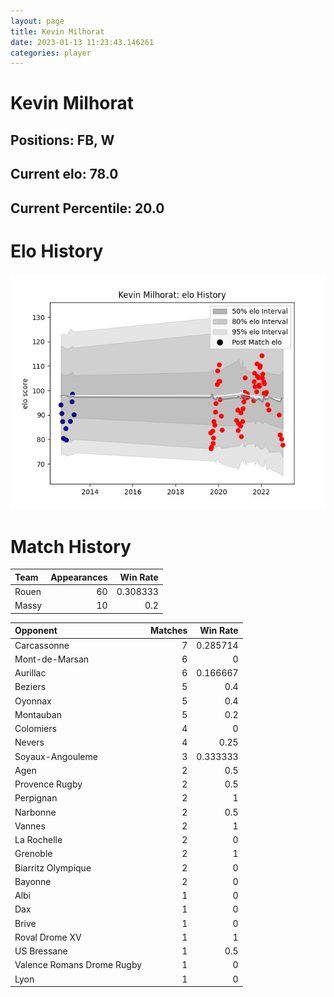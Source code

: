 ```yaml
---  
layout: page  
title: Kevin Milhorat  
date: 2023-01-13 11:23:43.146261  
categories: player  
---
```

# Kevin Milhorat

## Positions: FB, W

## Current elo: 78.0

## Current Percentile: 20.0

# Elo History


![elo history](history_KevinMilhorat.png)
# Match History


| Team   |   Appearances |   Win Rate |
|:-------|--------------:|-----------:|
| Rouen  |            60 |   0.308333 |
| Massy  |            10 |   0.2      |

| Opponent                   |   Matches |   Win Rate |
|:---------------------------|----------:|-----------:|
| Carcassonne                |         7 |   0.285714 |
| Mont-de-Marsan             |         6 |   0        |
| Aurillac                   |         6 |   0.166667 |
| Beziers                    |         5 |   0.4      |
| Oyonnax                    |         5 |   0.4      |
| Montauban                  |         5 |   0.2      |
| Colomiers                  |         4 |   0        |
| Nevers                     |         4 |   0.25     |
| Soyaux-Angouleme           |         3 |   0.333333 |
| Agen                       |         2 |   0.5      |
| Provence Rugby             |         2 |   0.5      |
| Perpignan                  |         2 |   1        |
| Narbonne                   |         2 |   0.5      |
| Vannes                     |         2 |   1        |
| La Rochelle                |         2 |   0        |
| Grenoble                   |         2 |   1        |
| Biarritz Olympique         |         2 |   0        |
| Bayonne                    |         2 |   0        |
| Albi                       |         1 |   0        |
| Dax                        |         1 |   0        |
| Brive                      |         1 |   0        |
| Roval Drome XV             |         1 |   1        |
| US Bressane                |         1 |   0.5      |
| Valence Romans Drome Rugby |         1 |   0        |
| Lyon                       |         1 |   0        |